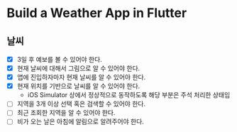 # Build a Weather App in Flutter

## 날씨
- [x] 3일 후 예보를 볼 수 있어야 한다.
- [x] 현재 날씨에 대해서 그림으로 알 수 있어야 한다.
- [x] 앱에 진입하자마자 현재 날씨를 알 수 있어야 한다.
- [x] 현재 위치를 기반으로 날씨를 알 수 있어야 한다.
  - iOS Simulator 상에서 정상적으로 동작하도록 해당 부분은 주석 처리한 상태임
- [ ] 지역을 3개 이상 선택 혹은 검색할 수 있어야 한다.
- [ ] 최근 조회한 지역을 알 수 있어야 한다.
- [ ] 비가 오는 날은 아침에 알림으로 알려주어야 한다.
